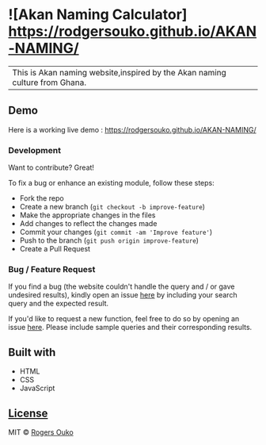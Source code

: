 # ![Akan Naming Calculator] https://rodgersouko.github.io/AKAN-NAMING/
<table>
<tr>
<td>
  This is Akan naming website,inspired by the Akan naming culture from Ghana.
</td>
</tr>
</table>


## Demo
Here is a working live demo :  https://rodgersouko.github.io/AKAN-NAMING/

### Development
Want to contribute? Great!

To fix a bug or enhance an existing module, follow these steps:

- Fork the repo
- Create a new branch (`git checkout -b improve-feature`)
- Make the appropriate changes in the files
- Add changes to reflect the changes made
- Commit your changes (`git commit -am 'Improve feature'`)
- Push to the branch (`git push origin improve-feature`)
- Create a Pull Request 

### Bug / Feature Request

If you find a bug (the website couldn't handle the query and / or gave undesired results), kindly open an issue [here](https://rodgersouko.github.io/AKAN-NAMING/) by including your search query and the expected result.

If you'd like to request a new function, feel free to do so by opening an issue [here](https://rodgersouko.github.io/AKAN-NAMING/). Please include sample queries and their corresponding results.


## Built with 

- HTML
- CSS
- JavaScript

## [License](https://rodgersouko.github.io/Portfolio/master/LICENSE.md)

MIT © [Rogers Ouko](https://rodgersouko.github.io/AKAN-NAMING/)
